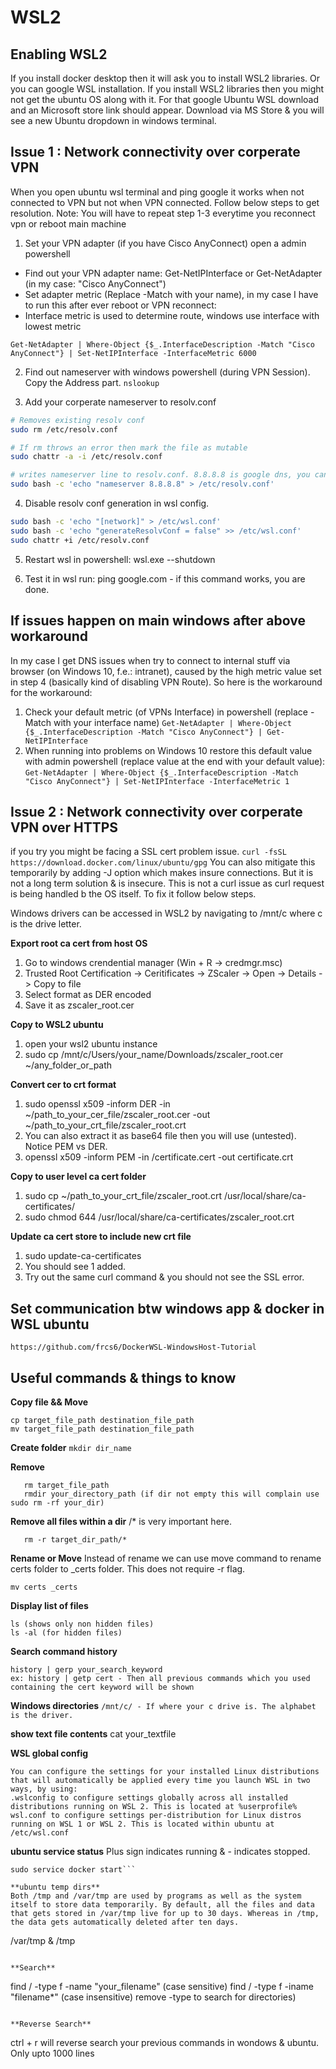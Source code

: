# WSL2

## Enabling WSL2
If you install docker desktop then it will ask you to install WSL2 libraries. Or you can google WSL installation. If you install WSL2 libraries then you might not get the ubuntu OS along with it. For that google Ubuntu WSL download and an Microsoft store link should appear. Download via MS Store & you will see a new Ubuntu dropdown in windows terminal.

## Issue 1 : Network connectivity over corperate VPN
When you open ubuntu wsl terminal and ping google it works when not connected to VPN but not when VPN connected. Follow below steps to get resolution.
Note: You will have to repeat step 1-3 everytime you reconnect vpn or reboot main machine


1. Set your VPN adapter (if you have Cisco AnyConnect) open a admin powershell

- Find out your VPN adapter name: Get-NetIPInterface or  Get-NetAdapter (in my case: "Cisco AnyConnect")
- Set adapter metric (Replace -Match with your name), in my case I have to run this after ever reboot or VPN reconnect:
- Interface metric is used to determine route, windows use interface with lowest metric

```Get-NetAdapter | Where-Object {$_.InterfaceDescription -Match "Cisco AnyConnect"} | Set-NetIPInterface -InterfaceMetric 6000```

2. Find out nameserver with windows powershell (during VPN Session). Copy the Address part.
```nslookup```

3. Add your corperate nameserver to resolv.conf

```bash
# Removes existing resolv conf
sudo rm /etc/resolv.conf

# If rm throws an error then mark the file as mutable
sudo chattr -a -i /etc/resolv.conf

# writes nameserver line to resolv.conf. 8.8.8.8 is google dns, you can either try that or the corperate dns address (nslookup).
sudo bash -c 'echo "nameserver 8.8.8.8" > /etc/resolv.conf'
```

4. Disable resolv conf generation in wsl config.
```bash
sudo bash -c 'echo "[network]" > /etc/wsl.conf'
sudo bash -c 'echo "generateResolvConf = false" >> /etc/wsl.conf'
sudo chattr +i /etc/resolv.conf
```

5. Restart wsl in powershell: wsl.exe --shutdown

6. Test it in wsl run: ping google.com - if this command works, you are done.


## If issues happen on main windows after above workaround
In my case I get DNS issues when try to connect to internal stuff via browser (on Windows 10, f.e.: intranet), caused by the high metric value set in step 4 (basically kind of disabling VPN Route). So here is the workaround for the workaround:

1. Check your default metric (of VPNs Interface) in powershell (replace -Match with your interface name)
```Get-NetAdapter | Where-Object {$_.InterfaceDescription -Match "Cisco AnyConnect"} | Get-NetIPInterface```
2. When running into problems on Windows 10 restore this default value with admin powershell (replace value at the end with your default value):
```Get-NetAdapter | Where-Object {$_.InterfaceDescription -Match "Cisco AnyConnect"} | Set-NetIPInterface -InterfaceMetric 1```



## Issue 2 : Network connectivity over corperate VPN over HTTPS

if you try you might be facing a SSL cert problem issue. 
```curl -fsSL https://download.docker.com/linux/ubuntu/gpg```
You can also mitigate this temporarily by adding -J option which makes insure connections. But it is not a long term solution & is insecure. This is not a curl issue as curl request is being handled b the OS itself. To fix it follow below steps.

Windows drivers can be accessed in WSL2 by navigating to /mnt/c where c is the drive letter. 

**Export root ca cert from host OS** 
1. Go to windows crendential manager (Win + R -> credmgr.msc)
2. Trusted Root Certification -> Ceritificates -> ZScaler -> Open -> Details -> Copy to file
3. Select format as DER encoded
4. Save it as zscaler_root.cer

**Copy to WSL2 ubuntu**
1. open your wsl2 ubuntu instance
2. sudo cp /mnt/c/Users/your_name/Downloads/zscaler_root.cer ~/any_folder_or_path

**Convert cer to crt format**
1. sudo openssl x509 -inform DER -in ~/path_to_your_cer_file/zscaler_root.cer -out ~/path_to_your_crt_file/zscaler_root.crt
2. You can also extract it as base64 file then you will use (untested). Notice PEM vs DER.
3. openssl x509 -inform PEM -in <filepath>/certificate.cert -out certificate.crt



**Copy to user level ca cert folder**
1. sudo cp ~/path_to_your_crt_file/zscaler_root.crt /usr/local/share/ca-certificates/
2. sudo chmod 644 /usr/local/share/ca-certificates/zscaler_root.crt

**Update ca cert store to include new crt file**
1. sudo update-ca-certificates
2. You should see 1 added. 
3. Try out the same curl command & you should not see the SSL error.
  
  
 ## Set communication btw windows app & docker in WSL ubuntu
 ```
 https://github.com/frcs6/DockerWSL-WindowsHost-Tutorial
 ```
  
  
## Useful commands & things to know

 **Copy file && Move**
  ```
  cp target_file_path destination_file_path
  mv target_file_path destination_file_path
  ```
 **Create folder**
 ```mkdir dir_name``` 

 **Remove**
  ```
     rm target_file_path
     rmdir your_directory_path (if dir not empty this will complain use sudo rm -rf your_dir)
  ```
  
   **Remove all files within a dir**
  /* is very important here.
  ```
     rm -r target_dir_path/*
  ```
  
  **Rename or Move**
  Instead of rename we can use move command to rename certs folder to _certs folder. This does not require -r flag.
  ```
  mv certs _certs
  ```
  
  **Display list of files**
  ```
  ls (shows only non hidden files)
  ls -al (for hidden files)
  ```
  
  **Search command history**
  ```
  history | gerp your_search_keyword
  ex: history | getp cert - Then all previous commands which you used containing the cert keyword will be shown
  ```
  
  **Windows directories**
  ```/mnt/c/ - If where your c drive is. The alphabet is the driver.```
  
  **show text file contents**
  cat your_textfile
  
  **WSL global config**
  ```
  You can configure the settings for your installed Linux distributions that will automatically be applied every time you launch WSL in two ways, by using:
  .wslconfig to configure settings globally across all installed distributions running on WSL 2. This is located at %userprofile%
  wsl.conf to configure settings per-distribution for Linux distros running on WSL 1 or WSL 2. This is located within ubuntu at /etc/wsl.conf
  ```
  
  **ubuntu service status**
  Plus sign indicates running & - indicates stopped. 
  ```service --status-all
  sudo service docker start```
  
  **ubuntu temp dirs**
  Both /tmp and /var/tmp are used by programs as well as the system itself to store data temporarily. By default, all the files and data that gets stored in /var/tmp live for up to 30 days. Whereas in /tmp, the data gets automatically deleted after ten days.
  ``` 
  /var/tmp & /tmp
  ```
  
  **Search**
  ``` 
  find / -type f -name "your_filename" (case sensitive)
  find / -type f -iname "filename*" (case insensitive)
  remove -type to search for directories) 
  ```
  
  **Reverse Search**
  ```
  ctrl + r will reverse search your previous commands in wondows & ubuntu. Only upto 1000 lines
  ```
